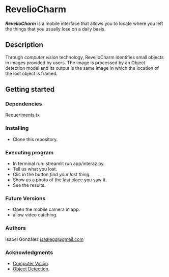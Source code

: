 # RevelioCharm 
***RevelioCharm*** is a mobile interface that allows you to locate where you left the things that you usually lose on a daily basis.

## Description
Through *computer vision* technology, RevelioCharm identifies small objects in images provided by users. The image is processed by an Object detection model and its output is the same image in which the location of the lost object is framed.

## Getting started

### Dependencies
Requeriments.tx

### Installing
- Clone this repository.

### Executing program
- In terminal run: streamlit run app/interaz.py.
- Tell us what you lost.
- Clic in the button *find your lost thing*.
- Show us a photo of the last place you saw it.
- See the results.

### Future Versions
- Open the mobile camera in app.
- allow video catching.

### Authors
Isabel González
isaalegg@gmail.com

### Acknowledgments
- [Computer Vision](https://en.wikipedia.org/wiki/Computervision).
- [Object Detection](https://en.wikipedia.org/wiki/Object_detection).